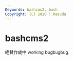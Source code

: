 ```yaml
---
Keywords: bashcms2, bash
Copyright: (C) 2020 T.Masuda
---
```


# bashcms2

絶賛作成中 working bugbugbug.

